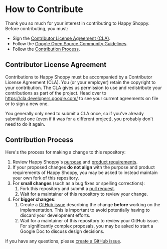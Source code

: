 # How to Contribute

Thank you so much for your interest in contributing to Happy Shoppy.
Before contributing, you must:
* Sign the [Contributor License Agreement (CLA)](#contributor-license-agreement).
* Follow the [Google Open Source Community Guidelines](https://opensource.google.com/conduct/).
* Follow the [Contribution Process](#contribution-process).

## Contributor License Agreement

Contributions to Happy Shoppy must be accompanied by a Contributor License
Agreement (CLA). You (or your employer) retain the copyright to your contribution.
The CLA gives us permission to use and redistribute your contributions as
part of the project. Head over to <https://cla.developers.google.com/> to see
your current agreements on file or to sign a new one.

You generally only need to submit a CLA once, so if you've already submitted one
(even if it was for a different project), you probably don't need to do it
again.

## Contribution Process

Here's the process for making a change to this repository:

1. Review Happy Shoppy's [purpose](/docs/purpose.md) and [product requirements](/docs/product-requirements.md).
1. If your proposed changes **do not align** with the purpose and product requirements of Happy Shoppy, you may be asked to instead maintain your own fork of this repository.
1. For **small changes** (such as a bug fixes or spelling corrections):
    1. Fork this repository and submit a [pull request](https://help.github.com/articles/about-pull-requests/).
    1. Wait for a maintainer of this repository to review your change.
1. For **bigger changes**:
    1. Create a [GitHub issue](https://github.com/GoogleCloudPlatform/microservices-demo/issues/new/choose) describing the change **before** working on the implementation. This is important to avoid potentially having to discard your development efforts.
    1. Wait for a maintainer of this repository to review your GitHub issue. For significantly complex proposals, you may be asked to start a Google Doc to discuss design decisions.

If you have any questions, please [create a GitHub issue](https://github.com/GoogleCloudPlatform/microservices-demo/issues/new/choose).
